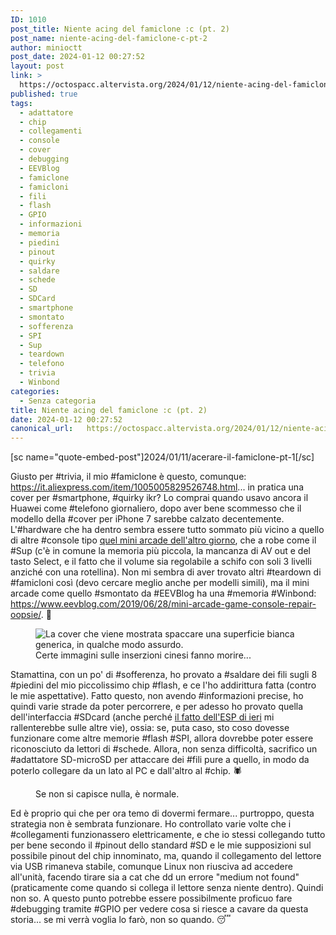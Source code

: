 ```yaml
---
ID: 1010
post_title: Niente acing del famiclone :c (pt. 2)
post_name: niente-acing-del-famiclone-c-pt-2
author: minioctt
post_date: 2024-01-12 00:27:52
layout: post
link: >
  https://octospacc.altervista.org/2024/01/12/niente-acing-del-famiclone-c-pt-2/
published: true
tags:
  - adattatore
  - chip
  - collegamenti
  - console
  - cover
  - debugging
  - EEVBlog
  - famiclone
  - famicloni
  - fili
  - flash
  - GPIO
  - informazioni
  - memoria
  - piedini
  - pinout
  - quirky
  - saldare
  - schede
  - SD
  - SDCard
  - smartphone
  - smontato
  - sofferenza
  - SPI
  - Sup
  - teardown
  - telefono
  - trivia
  - Winbond
categories:
  - Senza categoria
title: Niente acing del famiclone :c (pt. 2)
date: 2024-01-12 00:27:52
canonical_url:   https://octospacc.altervista.org/2024/01/12/niente-acing-del-famiclone-c-pt-2/
---
```

<!-- wp:paragraph -->
<p>[sc name="quote-embed-post"]2024/01/11/acerare-il-famiclone-pt-1[/sc]</p>
<!-- /wp:paragraph -->

<!-- wp:paragraph -->
<p>Giusto per #trivia, il mio #famiclone è questo, comunque: <a href="https://it.aliexpress.com/item/1005005829526748.html">https://it.aliexpress.com/item/1005005829526748.html</a>... in pratica una cover per #smartphone, #quirky ikr? Lo comprai quando usavo ancora il Huawei come #telefono giornaliero, dopo aver bene scommesso che il modello della #cover per iPhone 7 sarebbe calzato decentemente. L'#hardware che ha dentro sembra essere tutto sommato più vicino a quello di altre #console tipo <a href="/microblog-mirror/2024/01/07/arcade-mini-152/">quel mini arcade dell'altro giorno</a>, che a robe come il #Sup (c'è in comune la memoria più piccola, la mancanza di AV out e del tasto Select, e il fatto che il volume sia regolabile a schifo con soli 3 livelli anziché con una rotellina). Non mi sembra di aver trovato altri #teardown di #famicloni così (devo cercare meglio anche per modelli simili), ma il mini arcade come quello #smontato da #EEVBlog ha una #memoria #Winbond: <a href="https://www.eevblog.com/2019/06/28/mini-arcade-game-console-repair-oopsie/">https://www.eevblog.com/2019/06/28/mini-arcade-game-console-repair-oopsie/</a>. 🧭️</p>
<!-- /wp:paragraph -->

<!-- wp:paragraph -->
<p></p>
<!-- /wp:paragraph -->

<!-- wp:image {"id":1013,"sizeSlug":"full","linkDestination":"none"} -->
<figure class="wp-block-image size-full"><img src="{{site.cdnurl}}/assets/uploads/2024/01/image-5.png" alt="La cover che viene mostrata spaccare una superficie bianca generica, in qualche modo assurdo." class="wp-image-1013"/><figcaption class="wp-element-caption">Certe immagini sulle inserzioni cinesi fanno morire...</figcaption></figure>
<!-- /wp:image -->

<!-- wp:paragraph -->
<p></p>
<!-- /wp:paragraph -->

<!-- wp:paragraph -->
<p>Stamattina, con un po' di #sofferenza, ho provato a #saldare dei fili sugli 8 #piedini del mio piccolissimo chip #flash, e ce l'ho addirittura fatta (contro le mie aspettative). Fatto questo, non avendo #informazioni precise, ho quindi varie strade da poter percorrere, e per adesso ho provato quella dell'interfaccia #SDcard (anche perché <a href="/microblog-mirror/2024/01/10/1003/">il fatto dell'ESP di ieri</a> mi rallenterebbe sulle altre vie), ossia: se, puta caso, sto coso dovesse funzionare come altre memorie #flash #SPI, allora dovrebbe poter essere riconosciuto da lettori di #schede. Allora, non senza difficoltà, sacrifico un #adattatore SD-microSD per attaccare dei #fili pure a quello, in modo da poterlo collegare da un lato al PC e dall'altro al #chip. 🕷️</p>
<!-- /wp:paragraph -->

<!-- wp:paragraph -->
<p></p>
<!-- /wp:paragraph -->

<!-- wp:image {"id":1015,"sizeSlug":"large"} -->
<figure class="wp-block-image size-large"><img src="{{site.cdnurl}}/assets/uploads/2024/01/img_2024-01-11-18-48-45-2722850256951560362496-960x1280.jpg" alt="" class="wp-image-1015"/><figcaption class="wp-element-caption">Se non si capisce nulla, è normale.</figcaption></figure>
<!-- /wp:image -->

<!-- wp:paragraph -->
<p></p>
<!-- /wp:paragraph -->

<!-- wp:paragraph -->
<p>Ed è proprio qui che per ora temo di dovermi fermare... purtroppo, questa strategia non è sembrata funzionare. Ho controllato varie volte che i #collegamenti funzionassero elettricamente, e che io stessi collegando tutto per bene secondo il #pinout dello standard #SD e le mie supposizioni sul possibile pinout del chip innominato, ma, quando il collegamento del lettore via USB rimaneva stabile, comunque Linux non riusciva ad accedere all'unità, facendo tirare sia a cat che dd un errore "medium not found" (praticamente come quando si collega il lettore senza niente dentro). Quindi non so. A questo punto potrebbe essere possibilmente proficuo fare #debugging tramite #GPIO per vedere cosa si riesce a cavare da questa storia... se mi verrà voglia lo farò, non so quando. 😴️</p>
<!-- /wp:paragraph -->